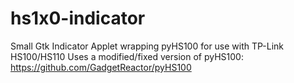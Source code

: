 # hs1x0-indicator
Small Gtk Indicator Applet wrapping pyHS100 for use with TP-Link HS100/HS110
Uses a modified/fixed version of pyHS100: https://github.com/GadgetReactor/pyHS100

